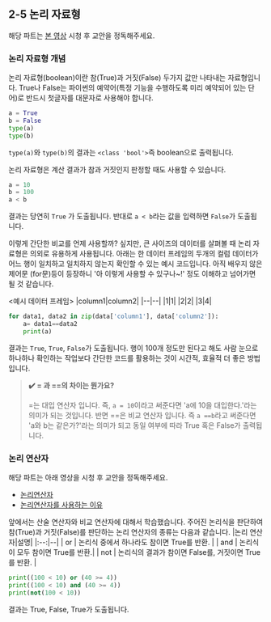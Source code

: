 ## 2-5 논리 자료형
해당 파트는 [본 영상](https://www.youtube.com/watch?v=lLmZS-l27aw&list=PLGPF8gvWLYypeEoFNTfSHdFL5WRLAfmmm&index=46) 시청 후 교안을 정독해주세요. 

### 논리 자료형 개념
논리 자료형(boolean)이란 참(True)과 거짓(False) 두가지 값만 나타내는 자료형입니다.  True나 False는 파이썬의 예약어(특정 기능을 수행하도록 미리 예약되어 있는 단어)로 반드시 첫글자를 대문자로 사용해야 합니다. 
```python
a = True
b = False
type(a)
type(b)
```
`type(a)`와 `type(b)`의 결과는 `<class 'bool'>`즉 boolean으로 출력됩니다. 

논리 자료형은 계산 결과가 참과 거짓인지 판정할 때도 사용할 수 있습니다. 
```python
a = 10
b = 100
a < b
```
결과는 당연히 `True` 가 도출됩니다. 반대로 `a < b`라는 값을 입력하면 `False`가 도출됩니다. 

이렇게 간단한 비교를 언제 사용할까? 싶지만, 큰 사이즈의 데이터를 살펴볼 때 논리 자료형은 의외로 유용하게 사용됩니다. 아래는 한 데이터 프레임의 두개의 컬럼 데이터가 어느 행이 일치하고 일치하지 않는지 확인할 수 있는 예시 코드입니다. 아직 배우지 않은 제어문 (for문)등이  등장하니 '아 이렇게 사용할 수 있구나~!' 정도 이해하고 넘어가면 될 것 같습니다. 

<예시 데이터 프레임>
|column1|column2|
|--|--|
|1|1|
|2|2|
|3|4|

```python
for data1, data2 in zip(data['column1'], data['column2']):
	a= data1==data2
	print(a)
```
결과는 `True`, `True`, `False`가 도출됩니다. 행이 100개 정도만 된다고 해도 사람 눈으로 하나하나 확인하는 작업보다 간단한 코드를 활용하는 것이 시간적, 효율적 더 좋은 방법입니다. 

> **✔️ = 과 ==의 차이는 뭔가요?**
> 
> =는 대입 연산자 입니다. 즉, `a = 10`이라고 써준다면 'a에 10을 대입한다.'라는 의미가 되는 것입니다. 
> 반면 ==은 비교 연산자 입니다. 즉 `a ==b`라고 써준다면 'a와 b는 같은가?'라는 의미가 되고 동일 여부에 따라 True 혹은 False가 출력됩니다. 

### 논리 연산자 
해당 파트는 아래 영상을 시청 후 교안을 정독해주세요. 

* [논리연산자](https://www.youtube.com/watch?v=zzT6lYYQ3co&list=PLGPF8gvWLYypeEoFNTfSHdFL5WRLAfmmm&index=48)
* [논리연산자를 사용하는 이유](https://www.youtube.com/watch?v=h3bXbjaEymg&list=PLGPF8gvWLYypeEoFNTfSHdFL5WRLAfmmm&index=49) 

앞에서는 산술 연산자와 비교 연산자에 대해서 학습했습니다. 주어진 논리식을 판단하여 참(True)과 거짓(False)를 판단하는 논리 연산자의 종류는 다음과 같습니다. 
|논리 연산자|설명|
|:--:|--|
| or | 논리식 중에서 하나라도 참이면 True를 반환. |
| and | 논리식이 모두 참이면 True를 반환.|
| not | 논리식의 결과가 참이면 False를, 거짓이면 True를 반환. |

```python
print((100 < 10) or (40 >= 4))
print((100 < 10) and (40 >= 4))
print(not(100 < 10))
```
결과는 True, False, True가 도출됩니다. 
